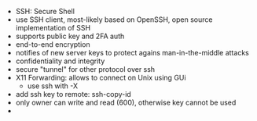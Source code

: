 - SSH: Secure Shell 
- use SSH client, most-likely based on OpenSSH, open source implementation of SSH
- supports public key and 2FA auth
- end-to-end encryption
- notifies of new server keys to protect agains man-in-the-middle attacks
- confidentiality and integrity
- secure "tunnel" for other protocol over ssh
- X11 Forwarding: allows to connect on Unix using GUi
	-  use ssh with -X
- add ssh key to remote: ssh-copy-id
- only owner can write and read (600), otherwise key cannot be used
- 